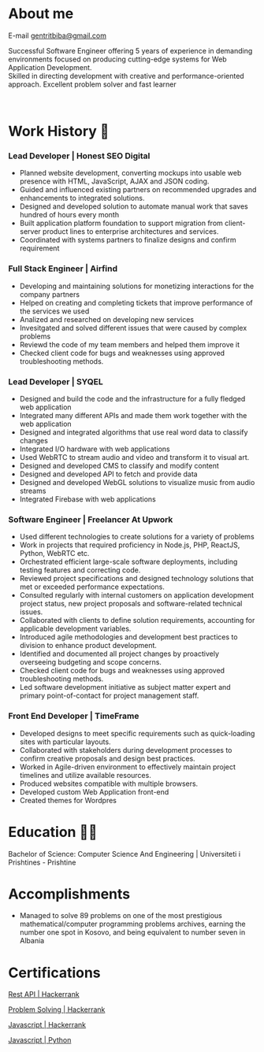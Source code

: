 <!-- <svg fill="none" width="0" height="0" xmlns="http://www.w3.org/2000/svg">
    <foreignObject width="100%" height="100%">
            <style>
                body{
                }
                #profile-img{
                    display: flex;
                    justify-content:center;
                }
                img{
                    max-width: 300px;
                    border-radius:50%;        
                }
            </style>
    </foreignObject>
</svg> -->



# About me
E-mail  gentritbiba@gmail.com

Successful Software Engineer offering 5 years of experience in demanding environments focused on producing cutting-edge
systems for Web Application Development.<br> Skilled in directing development with creative and performance-oriented approach.
Excellent problem solver and fast learner

<br>

# Work History 📜


### Lead Developer | Honest SEO Digital 

- Planned website development, converting mockups into usable web presence with HTML, JavaScript, AJAX and JSON coding.
- Guided and influenced existing partners on recommended upgrades and enhancements to integrated solutions.
- Designed and developed solution to automate manual work that saves hundred of hours every month
- Built application platform foundation to support migration from client-server product lines to enterprise architectures and services.
- Coordinated with systems partners to finalize designs and confirm requirement

### Full Stack Engineer | Airfind

- Developing and maintaining solutions for monetizing interactions for the company partners
- Helped on creating and completing tickets that improve performance of the services we used
- Analized and researched on developing new services
- Invesitgated and solved different issues that were caused by complex problems
- Reviewd the code of my team members and helped them improve it
- Checked client code for bugs and weaknesses using approved troubleshooting methods.


### Lead Developer | SYQEL
- Designed and build the code and the infrastructure for a fully fledged web application
- Integrated many different APIs and made them work together with the web application
- Designed and integrated algorithms that use real word data to classify changes
- Integrated I/O hardware with web applications
- Used WebRTC to stream audio and video and transform it to visual art.
- Designed and developed CMS to classify and modify content
- Designed and developed API to fetch and provide data
- Designed and developed WebGL solutions to visualize music from audio streams
- Integrated Firebase with web applications

### Software Engineer | Freelancer At Upwork

- Used different technologies to create solutions for a variety of problems
- Work in projects that required proficiency in Node.js, PHP, ReactJS, Python, WebRTC etc.
- Orchestrated efficient large-scale software deployments, including testing features and correcting code.
- Reviewed project specifications and designed technology solutions that met or exceeded performance expectations.
- Consulted regularly with internal customers on application development project status, new project proposals and software-related technical issues.
- Collaborated with clients to define solution requirements, accounting for applicable development variables.
- Introduced agile methodologies and development best practices to division to enhance product development.
- Identified and documented all project changes by proactively overseeing budgeting and scope concerns.
- Checked client code for bugs and weaknesses using approved troubleshooting methods.
- Led software development initiative as subject matter expert and primary point-of-contact for project management staff.

### Front End Developer | TimeFrame

- Developed designs to meet specific requirements such as quick-loading sites with particular layouts.
- Collaborated with stakeholders during development processes to confirm creative proposals and design best practices.
- Worked in Agile-driven environment to effectively maintain project timelines and utilize available resources.
- Produced websites compatible with multiple browsers.
- Developed custom Web Application front-end
- Created themes for Wordpres

# Education 🧑‍🎓

Bachelor of Science: Computer Science And Engineering | Universiteti i Prishtines - Prishtine

# Accomplishments
- Managed to solve 89 problems on one of the most prestigious mathematical/computer programming problems archives, earning the number one spot in Kosovo, and being equivalent to number seven in Albania

# Certifications

[Rest API | Hackerrank](https://www.hackerrank.com/certificates/7a2fc7aed39c)

[Problem Solving | Hackerrank](https://www.hackerrank.com/certificates/cf816bd73814)

[Javascript | Hackerrank](https://www.hackerrank.com/certificates/02852118c286)

[Javascript | Python](https://www.hackerrank.com/certificates/f63ebbc21818)

